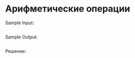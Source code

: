 # Арифметические операции

<!--- Текст задания --->

Sample Input:
```

```

Sample Output:
```

```

Решение:
```

```
